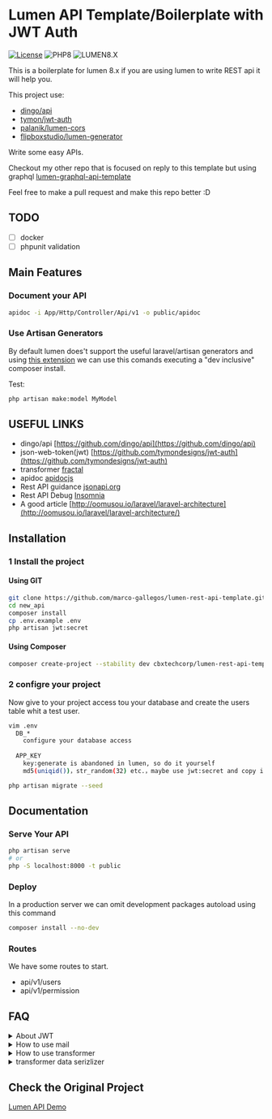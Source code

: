 # Lumen API Template/Boilerplate with JWT Auth

[![License](https://img.shields.io/github/license/marco-gallegos/lumen-rest-api-template?style=for-the-badge)](http://opensource.org/licenses/MIT)
![PHP8](https://img.shields.io/badge/PHP-8-blue?style=for-the-badge)
![LUMEN8.X](https://img.shields.io/badge/LUMEN-8.X-orange?style=for-the-badge)


This is a boilerplate for lumen 8.x if you are using lumen to write REST api it will help you.

This project use:

* [dingo/api](https://github.com/dingo/api)
* [tymon/jwt-auth](https://github.com/tymondesigns/jwt-auth)
* [palanik/lumen-cors](https://github.com/palanik/lumen-cors)
* [flipboxstudio/lumen-generator](https://github.com/flipboxstudio/lumen-generator)


Write some easy APIs.

Checkout my other repo that is focused on reply to this template but using graphql [lumen-graphql-api-template](https://github.com/marco-gallegos/lumen-graphql-api-template)

Feel free to make a pull request and make this repo better :D

## TODO

- [ ] docker
- [ ] phpunit validation

## Main Features

### Document your API

```bash
apidoc -i App/Http/Controller/Api/v1 -o public/apidoc
```

### Use Artisan Generators

By default lumen does't support the useful laravel/artisan generators and using [this extension](https://github.com/flipboxstudio/lumen-generator) we can use this comands executing a "dev inclusive" composer install.


Test:

```bash
php artisan make:model MyModel
```

### 

## USEFUL LINKS

- dingo/api [https://github.com/dingo/api](https://github.com/dingo/api)
- json-web-token(jwt) [https://github.com/tymondesigns/jwt-auth](https://github.com/tymondesigns/jwt-auth)
- transformer [fractal](http://fractal.thephpleague.com/)
- apidoc [apidocjs](http://apidocjs.com/)
- Rest API guidance [jsonapi.org](http://jsonapi.org/format/)
- Rest API Debug [Insomnia](https://insomnia.rest/)
- A good article [http://oomusou.io/laravel/laravel-architecture](http://oomusou.io/laravel/laravel-architecture/)

## Installation

### 1 Install the project

#### Using GIT

``` bash
git clone https://github.com/marco-gallegos/lumen-rest-api-template.git new_api
cd new_api
composer install
cp .env.example .env
php artisan jwt:secret
```

#### Using Composer

```bash
composer create-project --stability dev cbxtechcorp/lumen-rest-api-template new_api
```

### 2 configre your project

Now give to your project access tou your database and create the users table whit a test user.

```bash
vim .env
  DB_*
    configure your database access
  
  APP_KEY
    key:generate is abandoned in lumen, so do it yourself
    md5(uniqid())，str_random(32) etc.，maybe use jwt:secret and copy it

php artisan migrate --seed
```

## Documentation

### Serve Your API

```bash
php artisan serve
# or
php -S localhost:8000 -t public
```

### Deploy

In a production server we can omit development packages autoload using this command

```bash
composer install --no-dev
```

### Routes

We have some routes to start.

- api/v1/users
- api/v1/permission

## FAQ

<details>
  <summary>About JWT</summary>

  There is no session and auth guard in lumen 5.2, so attention `config/auth.php`. Also user model must implement `Tymon\JWTAuth\Contracts\JWTSubject`
</details>

<details>
  <summary>How to use mail</summary>

- composer require `illuminate/mail` and `guzzlehttp/guzzle`
- register email service in `bootstrap/app.php` or `some provider`
- add `mail.php` `services.php` in config, just copy them from laravel
- add `MAIL_DRIVER` in env
</details>

<details>
  <summary>How to use transformer </summary>

  transformer is a layer help you format you resource and their relationship.

  maybe you can knowstand with this links:

- [https://lumen-new.lyyw.info/api/posts](https://lumen-new.lyyw.info/api/posts)
- [https://lumen-new.lyyw.info/api/posts?include=user](https://lumen-new.lyyw.info/api/posts?include=user)
- [https://lumen-new.lyyw.info/api/posts?include=user,comments](https://lumen-new.lyyw.info/api/posts?include=user,comments)
- [https://lumen-new.lyyw.info/api/posts?include=user,comments:limit(1)](https://lumen-new.lyyw.info/api/posts?include=user,comments:limit(1))
- [https://lumen-new.lyyw.info/api/posts?include=user,comments.user](https://lumen-new.lyyw.info/api/posts?include=user,comments.user)
- [https://lumen-new.lyyw.info/api/posts?include=user,comments:limit(1),comments.user](https://lumen-new.lyyw.info/api/posts?include=user,comments:limit(1),comments.user)

</details>

<details>
  <summary>transformer data serizlizer </summary>

  dingo/api use [Fractal](http://fractal.thephpleague.com/) to transformer resouses，fractal provider 3 serializer,Array,DataArray,JsonApi.more details at here [http://fractal.thephpleague.com/serializers/](http://fractal.thephpleague.com/serializers/)。DataArray is default.You can set your own serizlizer like this：

  see bootstrap/app.php
  $app['Dingo\Api\Transformer\Factory']->setAdapter(function ($app) {
    $fractal = new League\Fractal\Manager;
    // $serializer = new League\Fractal\Serializer\JsonApiSerializer();
    $serializer = new League\Fractal\Serializer\ArraySerializer();
    // $serializer = new App\Serializers\NoDataArraySerializer();
    $fractal->setSerializer($serializer);,
    return new Dingo\Api\Transformer\Adapter\Fractal($fractal);
  });

  I think default DataArray is good enough.
</details>

## Check the Original Project

[Lumen API Demo](https://github.com/liyu001989/lumen-api-demo)